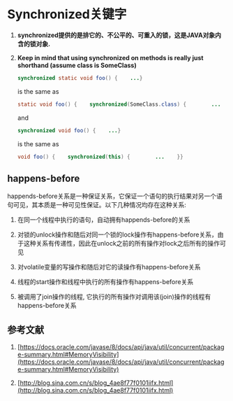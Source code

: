 # Synchronized关键字

1. **synchronized提供的是排它的、不公平的、可重入的锁，这是JAVA对象内含的锁对象.**
 
2. **Keep in mind that using synchronized on methods is really just shorthand (assume class is SomeClass)**

	````java
	synchronized static void foo() {    ...}
	````
	
	is the same as
	
	````java
	static void foo() {    synchronized(SomeClass.class) {        ...    }}
	````
	
	and
	
	````java
	synchronized void foo() {    ...}
	````
	is the same as
	
	````java
	void foo() {    synchronized(this) {        ...    }}
	````

## happens-before
happends-before关系是一种保证关系，它保证一个语句的执行结果对另一个语句可见，其本质是一种可见性保证。以下几种情况均存在这种关系: 

1. 在同一个线程中执行的语句，自动拥有happends-before的关系

2. 对锁的unlock操作和随后对同一个锁的lock操作有happens-before关系，由于这种关系有传递性，因此在unlock之前的所有操作对lock之后所有的操作可见

3. 对volatile变量的写操作和随后对它的读操作有happens-before关系

4. 线程的start操作和线程中执行的所有操作有happens-before关系

5. 被调用了join操作的线程, 它执行的所有操作对调用该(join)操作的线程有happens-before关系
 

## 参考文献
1. [https://docs.oracle.com/javase/8/docs/api/java/util/concurrent/package-summary.html#MemoryVisibility](https://docs.oracle.com/javase/8/docs/api/java/util/concurrent/package-summary.html#MemoryVisibility)

2. [http://blog.sina.com.cn/s/blog_4ae8f77f0101iifx.html](http://blog.sina.com.cn/s/blog_4ae8f77f0101iifx.html)